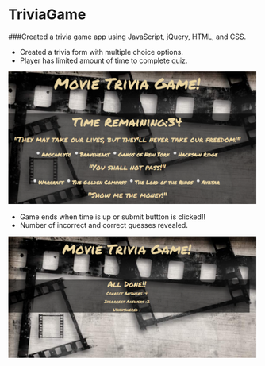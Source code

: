 # TriviaGame
###Created a trivia game app using JavaScript, jQuery, HTML, and CSS.

* Created a trivia form with multiple choice options.
* Player has limited amount of time to complete quiz.
<img src="assets/images/trivia1.PNG" width="500">


  * Game ends when time is up or submit buttton is clicked!! 
  * Number of incorrect and correct guesses revealed.
<img src="assets/images/trivia2.PNG" width="500">

  
  
 
